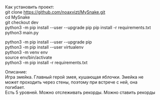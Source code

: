 Как установить проект: <br>
git clone https://github.com/noaxvizt/MySnake.git <br>
cd MySnake <br>
git checkout dev <br>
python3 -m pip install --user --upgrade pip
pip install -r requirements.txt <br>
python3 main.py <br>


python3 -m pip install --user --upgrade pip<br>
python3 -m pip install --user virtualenv<br>
python3 -m venv env<br>
source env/bin/activate<br>
python3 -m pip install -r requirements.txt<br>


Описание: <br>
Игра змейка. Главный герой змея, кушающая яблочки. Змейка не может проходить через стены, поэтому при встрече с ней, она погибает. <br>
Есть 5 уровней. Можно отслеживать рекорды. Можно ставить рекорды

